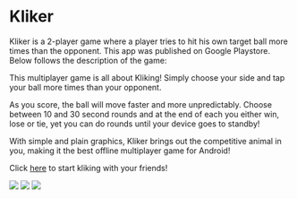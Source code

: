 # Kliker
Kliker is a 2-player game where a player tries to hit his own target ball more times than the opponent. This app was published on Google Playstore. Below follows the description of the game:

This multiplayer game is all about Kliking! Simply choose your side and tap your ball more times than your opponent.

As you score, the ball will move faster and more unpredictably. Choose between 10 and 30 second rounds and at the end of each you either win, lose or tie, yet you can do rounds until your device goes to standby! 

With simple and plain graphics, Kliker brings out the competitive animal in you, making it the best offline multiplayer game for Android!

Click [here](https://play.google.com/store/apps/details?id=processing.test.kliker&hl=en_US) to start kliking with your friends!

![](https://lh3.googleusercontent.com/ol4TieLMU_B6EQeugy9-nt4uBhobpPjr1sUEEvn6P52sEPF9XOmrMmKhs7sBgAHgQw=w3072-h1348-rw)
![](https://lh3.googleusercontent.com/BQLNkzq-yG-y7o2Dp3Uwms3EBLxRt6IN6Mg0PsJH0a_BQj1nXsGbW1rSaHUvwMj3ph0=w3072-h1348-rw)
![](https://lh3.googleusercontent.com/Nr2eHeGWjkcFPZIbiUNYkulZQYr9kG2wXiStC6uWlHjdlJDGnqezIFN7XpdMVn7qn3qy=w3072-h1348-rw)
